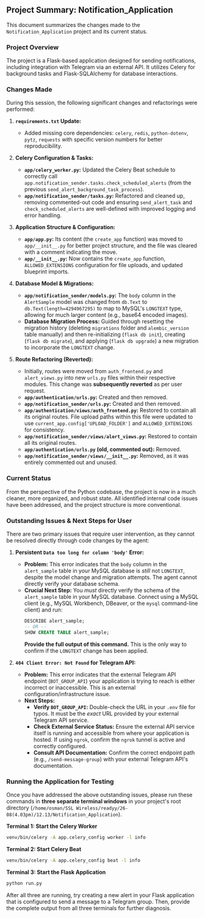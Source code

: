 ## Project Summary: Notification_Application

This document summarizes the changes made to the `Notification_Application` project and its current status.

### Project Overview

The project is a Flask-based application designed for sending notifications, including integration with Telegram via an external API. It utilizes Celery for background tasks and Flask-SQLAlchemy for database interactions.

### Changes Made

During this session, the following significant changes and refactorings were performed:

1.  **`requirements.txt` Update:**
    *   Added missing core dependencies: `celery`, `redis`, `python-dotenv`, `pytz`, `requests` with specific version numbers for better reproducibility.

2.  **Celery Configuration & Tasks:**
    *   **`app/celery_worker.py`:** Updated the Celery Beat schedule to correctly call `app.notification_sender.tasks.check_scheduled_alerts` (from the previous `send_alert_background_task_process`).
    *   **`app/notification_sender/tasks.py`:** Refactored and cleaned up, removing commented-out code and ensuring `send_alert_task` and `check_scheduled_alerts` are well-defined with improved logging and error handling.

3.  **Application Structure & Configuration:**
    *   **`app/app.py`:** Its content (the `create_app` function) was moved to `app/__init__.py` for better project structure, and the file was cleared with a comment indicating the move.
    *   **`app/__init__.py`:** Now contains the `create_app` function, `ALLOWED_EXTENSIONS` configuration for file uploads, and updated blueprint imports.

4.  **Database Model & Migrations:**
    *   **`app/notification_sender/models.py`:** The `body` column in the `AlertSample` model was changed from `db.Text` to `db.Text(length=4294967295)` to map to MySQL's `LONGTEXT` type, allowing for much larger content (e.g., base64 encoded images).
    *   **Database Migration Process:** Guided through resetting the migration history (deleting `migrations` folder and `alembic_version` table manually) and then re-initializing (`flask db init`), creating (`flask db migrate`), and applying (`flask db upgrade`) a new migration to incorporate the `LONGTEXT` change.

5.  **Route Refactoring (Reverted):**
    *   Initially, routes were moved from `auth_frontend.py` and `alert_views.py` into new `urls.py` files within their respective modules. This change was **subsequently reverted** as per user request.
    *   **`app/authentication/urls.py`:** Created and then removed.
    *   **`app/notification_sender/urls.py`:** Created and then removed.
    *   **`app/authentication/views/auth_frontend.py`:** Restored to contain all its original routes. File upload paths within this file were updated to use `current_app.config['UPLOAD_FOLDER']` and `ALLOWED_EXTENSIONS` for consistency.
    *   **`app/notification_sender/views/alert_views.py`:** Restored to contain all its original routes.
    *   **`app/authentication/urls.py` (old, commented out):** Removed.
    *   **`app/notification_sender/views/__init__.py`:** Removed, as it was entirely commented out and unused.

### Current Status

From the perspective of the Python codebase, the project is now in a much cleaner, more organized, and robust state. All identified internal code issues have been addressed, and the project structure is more conventional.

### Outstanding Issues & Next Steps for User

There are two primary issues that require user intervention, as they cannot be resolved directly through code changes by the agent:

1.  **Persistent `Data too long for column 'body'` Error:**
    *   **Problem:** This error indicates that the `body` column in the `alert_sample` table in your MySQL database is *still* not `LONGTEXT`, despite the model change and migration attempts. The agent cannot directly verify your database schema.
    *   **Crucial Next Step:** You *must* directly verify the schema of the `alert_sample` table in your MySQL database. Connect using a MySQL client (e.g., MySQL Workbench, DBeaver, or the `mysql` command-line client) and run:
        ```sql
        DESCRIBE alert_sample;
        -- OR --
        SHOW CREATE TABLE alert_sample;
        ```
        **Provide the full output of this command.** This is the only way to confirm if the `LONGTEXT` change has been applied.

2.  **`404 Client Error: Not Found` for Telegram API:**
    *   **Problem:** This error indicates that the external Telegram API endpoint (`BOT_GROUP_API`) your application is trying to reach is either incorrect or inaccessible. This is an external configuration/infrastructure issue.
    *   **Next Steps:**
        *   **Verify `BOT_GROUP_API`:** Double-check the URL in your `.env` file for typos. It must be the *exact* URL provided by your external Telegram API service.
        *   **Check External Service Status:** Ensure the external API service itself is running and accessible from where your application is hosted. If using `ngrok`, confirm the `ngrok` tunnel is active and correctly configured.
        *   **Consult API Documentation:** Confirm the correct endpoint path (e.g., `/send-message-group`) with your external Telegram API's documentation.

### Running the Application for Testing

Once you have addressed the above outstanding issues, please run these commands in **three separate terminal windows** in your project's root directory (`/home/osman/SSL Wireless/readyy/26-08(4.03pm)/12.13/Notification_Application`).

**Terminal 1: Start the Celery Worker**

```bash
venv/bin/celery -A app.celery_config worker -l info
```

**Terminal 2: Start Celery Beat**

```bash
venv/bin/celery -A app.celery_config beat -l info
```

**Terminal 3: Start the Flask Application**

```bash
python run.py
```

After all three are running, try creating a new alert in your Flask application that is configured to send a message to a Telegram group. Then, provide the complete output from all three terminals for further diagnosis.
